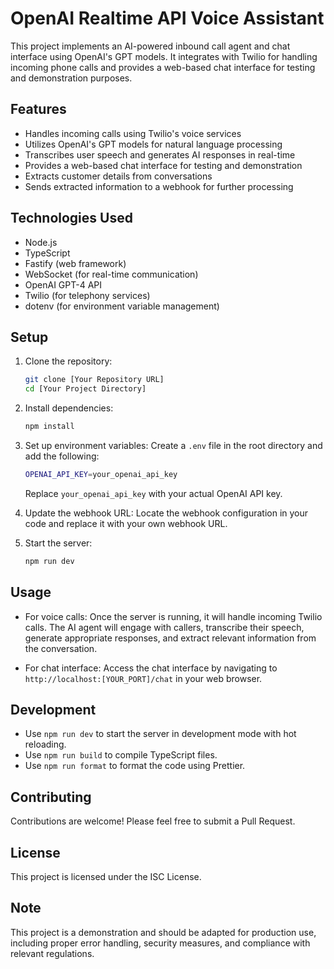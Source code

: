 # OpenAI Realtime API Voice Assistant

This project implements an AI-powered inbound call agent and chat interface using OpenAI's GPT models. It integrates with Twilio for handling incoming phone calls and provides a web-based chat interface for testing and demonstration purposes.

## Features

- Handles incoming calls using Twilio's voice services
- Utilizes OpenAI's GPT models for natural language processing
- Transcribes user speech and generates AI responses in real-time
- Provides a web-based chat interface for testing and demonstration
- Extracts customer details from conversations
- Sends extracted information to a webhook for further processing

## Technologies Used

- Node.js
- TypeScript
- Fastify (web framework)
- WebSocket (for real-time communication)
- OpenAI GPT-4 API
- Twilio (for telephony services)
- dotenv (for environment variable management)

## Setup

1. Clone the repository:

   ```bash
   git clone [Your Repository URL]
   cd [Your Project Directory]
   ```

2. Install dependencies:

   ```bash
   npm install
   ```

3. Set up environment variables:
   Create a `.env` file in the root directory and add the following:

   ```bash
   OPENAI_API_KEY=your_openai_api_key
   ```

   Replace `your_openai_api_key` with your actual OpenAI API key.

4. Update the webhook URL:
   Locate the webhook configuration in your code and replace it with your own webhook URL.

5. Start the server:

   ```bash
   npm run dev
   ```

## Usage

- For voice calls: Once the server is running, it will handle incoming Twilio calls. The AI agent will engage with callers, transcribe their speech, generate appropriate responses, and extract relevant information from the conversation.

- For chat interface: Access the chat interface by navigating to `http://localhost:[YOUR_PORT]/chat` in your web browser.

## Development

- Use `npm run dev` to start the server in development mode with hot reloading.
- Use `npm run build` to compile TypeScript files.
- Use `npm run format` to format the code using Prettier.

## Contributing

Contributions are welcome! Please feel free to submit a Pull Request.

## License

This project is licensed under the ISC License.

## Note

This project is a demonstration and should be adapted for production use, including proper error handling, security measures, and compliance with relevant regulations.

